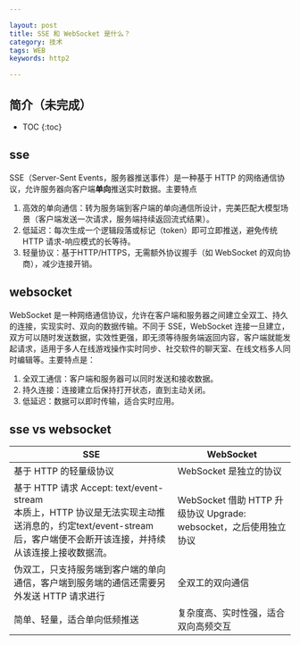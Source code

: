 ```yaml
---

layout: post
title: SSE 和 WebSocket 是什么？
category: 技术
tags: WEB
keywords: http2

---
```


## 简介（未完成）

* TOC
{:toc}

## sse

SSE（Server-Sent Events，服务器推送事件）是一种基于 HTTP 的网络通信协议，允许服务器向客户端**单向**推送实时数据。主要特点
1. 高效的单向通信：转为服务端到客户端的单向通信所设计，完美匹配大模型场景（客户端发送一次请求，服务端持续返回流式结果）。
2. 低延迟：每次生成一个逻辑段落或标记（token）即可立即推送，避免传统 HTTP 请求-响应模式的长等待。
3. 轻量协议：基于HTTP/HTTPS，无需额外协议握手（如 WebSocket 的双向协商），减少连接开销。

## websocket

WebSocket 是一种网络通信协议，允许在客户端和服务器之间建立全双工、持久的连接，实现实时、双向的数据传输。不同于 SSE，WebSocket 连接一旦建立，双方可以随时发送数据，实效性更强，即无须等待服务端返回内容，客户端就能发起请求，适用于多人在线游戏操作实时同步、社交软件的聊天室、在线文档多人同时编辑等。主要特点是：
1. 全双工通信：客户端和服务器可以同时发送和接收数据。
2. 持久连接：连接建立后保持打开状态，直到主动关闭。
3. 低延迟：数据可以即时传输，适合实时应用。

## sse vs websocket

|SSE|WebSocket|
|---|---|
|基于 HTTP 的轻量级协议|WebSocket 是独立的协议|
|基于 HTTP 请求 Accept: text/event-stream<br>本质上，HTTP 协议是无法实现主动推送消息的，约定text/event-stream后，客户端便不会断开该连接，并持续从该连接上接收数据流。|WebSocket 借助 HTTP 升级协议 Upgrade: websocket，之后使用独立协议|
|伪双工，只支持服务端到客户端的单向通信，客户端到服务端的通信还需要另外发送 HTTP 请求进行|全双工的双向通信|
|简单、轻量，适合单向低频推送|复杂度高、实时性强，适合双向高频交互|